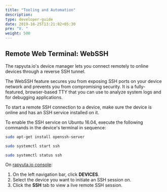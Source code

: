 ```yaml
---
title: "Tooling and Automation"
description:
type: developer-guide
date: 2019-10-25T13:21:02+05:30
pre: "V. "
weight: 500
---
```

## Remote Web Terminal: WebSSH
The rapyuta.io's device manager lets you connect remotely to online devices through
a reverse SSH tunnel.

The WebSSH feature secures you from exposing SSH ports on your device network and
prevents you from compromising security. It is a fully-
featured, browser-based TTY that you can use to analyze system logs and
for debugging applications.

To start a remote SSH connection to a device, make sure the device is
online and has an SSH service installed on it.

To enable the SSH service on Ubuntu 16.04, execute the following commands
in the device's terminal in sequence:

```bash
sudo apt-get install openssh-server
```

```bash
sudo systemctl start ssh
```

```bash
sudo systemctl status ssh
```

On [rapyuta.io console](https://console.rapyuta.io):

1. On the left navigation bar, click **DEVICES**.
2. Select the device you want to initiate an SSH session on.
3. Click the **SSH** tab to view a live remote SSH session.